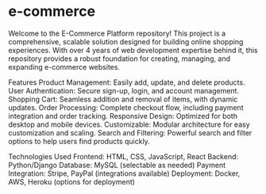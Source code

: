 # e-commerce
Welcome to the E-Commerce Platform repository! This project is a comprehensive, scalable solution designed for building online shopping experiences. With over 4 years of web development expertise behind it, this repository provides a robust foundation for creating, managing, and expanding e-commerce websites.

Features
Product Management: Easily add, update, and delete products.
User Authentication: Secure sign-up, login, and account management.
Shopping Cart: Seamless addition and removal of items, with dynamic updates.
Order Processing: Complete checkout flow, including payment integration and order tracking.
Responsive Design: Optimized for both desktop and mobile devices.
Customizable: Modular architecture for easy customization and scaling.
Search and Filtering: Powerful search and filter options to help users find products quickly.

Technologies Used
Frontend: HTML, CSS, JavaScript, React
Backend: Python/Django
Database: MySQL (selectable as needed)
Payment Integration: Stripe, PayPal (integrations available)
Deployment: Docker, AWS, Heroku (options for deployment)
